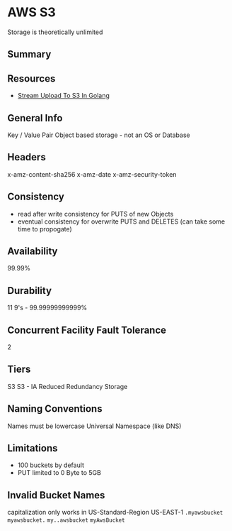 # AWS S3

Storage is theoretically unlimited

## Summary

## Resources

- [Stream Upload To S3 In Golang](https://stackoverflow.com/questions/34177137/stream-file-upload-to-aws-s3-using-go)

## General Info

Key / Value Pair
Object based storage - not an OS or Database

## Headers

x-amz-content-sha256
x-amz-date
x-amz-security-token

## Consistency

- read after write consistency for PUTS of new Objects
- eventual consistency for overwrite PUTS and DELETES
  (can take some time to propogate)

## Availability

99.99%

## Durability

11 9's - 99.99999999999%

## Concurrent Facility Fault Tolerance

2

## Tiers

S3
S3 - IA
Reduced Redundancy Storage

## Naming Conventions

Names must be lowercase
Universal Namespace (like DNS)

## Limitations

- 100 buckets by default
- PUT limited to 0 Byte to 5GB

## Invalid Bucket Names

capitalization only works in US-Standard-Region US-EAST-1
`.myawsbucket`
`myawsbucket.`
`my..awsbucket`
`myAwsBucket`
